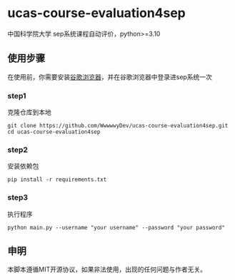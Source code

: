 # ucas-course-evaluation4sep
中国科学院大学 sep系统课程自动评价，python>=3.10

## 使用步骤
在使用前，你需要安装[谷歌浏览器](https://www.google.com/chrome/index.html)，并在谷歌浏览器中登录进sep系统一次

### step1
克隆仓库到本地 

```shell
git clone https://github.com/WwwwwyDev/ucas-course-evaluation4sep.git
cd ucas-course-evaluation4sep
```

### step2
安装依赖包

```shell
pip install -r requirements.txt
```

### step3

执行程序

```shell
python main.py --username "your username" --password "your password"
```

## 申明

本脚本遵循MIT开源协议，如果非法使用，出现的任何问题与作者无关。